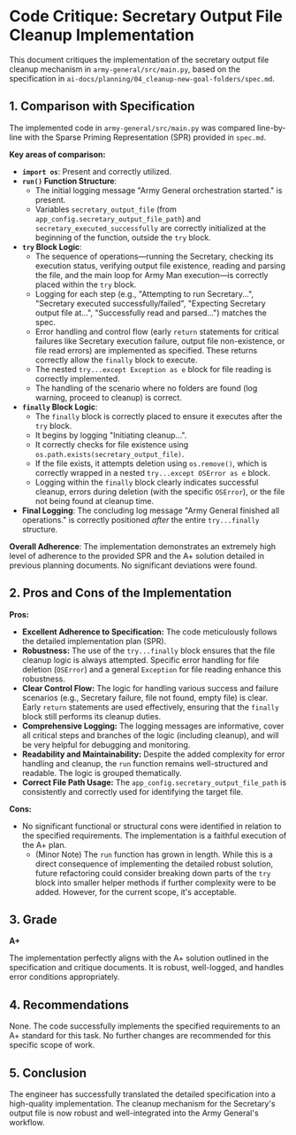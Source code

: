 # Code Critique: Secretary Output File Cleanup Implementation

This document critiques the implementation of the secretary output file cleanup mechanism in `army-general/src/main.py`, based on the specification in `ai-docs/planning/04_cleanup-new-goal-folders/spec.md`.

## 1. Comparison with Specification

The implemented code in `army-general/src/main.py` was compared line-by-line with the Sparse Priming Representation (SPR) provided in `spec.md`.

**Key areas of comparison:**

*   **`import os`**: Present and correctly utilized.
*   **`run()` Function Structure**:
    *   The initial logging message "Army General orchestration started." is present.
    *   Variables `secretary_output_file` (from `app_config.secretary_output_file_path`) and `secretary_executed_successfully` are correctly initialized at the beginning of the function, outside the `try` block.
*   **`try` Block Logic**:
    *   The sequence of operations—running the Secretary, checking its execution status, verifying output file existence, reading and parsing the file, and the main loop for Army Man execution—is correctly placed within the `try` block.
    *   Logging for each step (e.g., "Attempting to run Secretary...", "Secretary executed successfully/failed", "Expecting Secretary output file at...", "Successfully read and parsed...") matches the spec.
    *   Error handling and control flow (early `return` statements for critical failures like Secretary execution failure, output file non-existence, or file read errors) are implemented as specified. These returns correctly allow the `finally` block to execute.
    *   The nested `try...except Exception as e` block for file reading is correctly implemented.
    *   The handling of the scenario where no folders are found (log warning, proceed to cleanup) is correct.
*   **`finally` Block Logic**:
    *   The `finally` block is correctly placed to ensure it executes after the `try` block.
    *   It begins by logging "Initiating cleanup...".
    *   It correctly checks for file existence using `os.path.exists(secretary_output_file)`.
    *   If the file exists, it attempts deletion using `os.remove()`, which is correctly wrapped in a nested `try...except OSError as e` block.
    *   Logging within the `finally` block clearly indicates successful cleanup, errors during deletion (with the specific `OSError`), or the file not being found at cleanup time.
*   **Final Logging**: The concluding log message "Army General finished all operations." is correctly positioned *after* the entire `try...finally` structure.

**Overall Adherence**: The implementation demonstrates an extremely high level of adherence to the provided SPR and the A+ solution detailed in previous planning documents. No significant deviations were found.

## 2. Pros and Cons of the Implementation

**Pros:**

*   **Excellent Adherence to Specification:** The code meticulously follows the detailed implementation plan (SPR).
*   **Robustness:** The use of the `try...finally` block ensures that the file cleanup logic is always attempted. Specific error handling for file deletion (`OSError`) and a general `Exception` for file reading enhance this robustness.
*   **Clear Control Flow:** The logic for handling various success and failure scenarios (e.g., Secretary failure, file not found, empty file) is clear. Early `return` statements are used effectively, ensuring that the `finally` block still performs its cleanup duties.
*   **Comprehensive Logging:** The logging messages are informative, cover all critical steps and branches of the logic (including cleanup), and will be very helpful for debugging and monitoring.
*   **Readability and Maintainability:** Despite the added complexity for error handling and cleanup, the `run` function remains well-structured and readable. The logic is grouped thematically.
*   **Correct File Path Usage:** The `app_config.secretary_output_file_path` is consistently and correctly used for identifying the target file.

**Cons:**

*   No significant functional or structural cons were identified in relation to the specified requirements. The implementation is a faithful execution of the A+ plan.
    *   (Minor Note) The `run` function has grown in length. While this is a direct consequence of implementing the detailed robust solution, future refactoring could consider breaking down parts of the `try` block into smaller helper methods if further complexity were to be added. However, for the current scope, it's acceptable.

## 3. Grade

**A+**

The implementation perfectly aligns with the A+ solution outlined in the specification and critique documents. It is robust, well-logged, and handles error conditions appropriately.

## 4. Recommendations

None. The code successfully implements the specified requirements to an A+ standard for this task. No further changes are recommended for this specific scope of work.

## 5. Conclusion

The engineer has successfully translated the detailed specification into a high-quality implementation. The cleanup mechanism for the Secretary's output file is now robust and well-integrated into the Army General's workflow.
